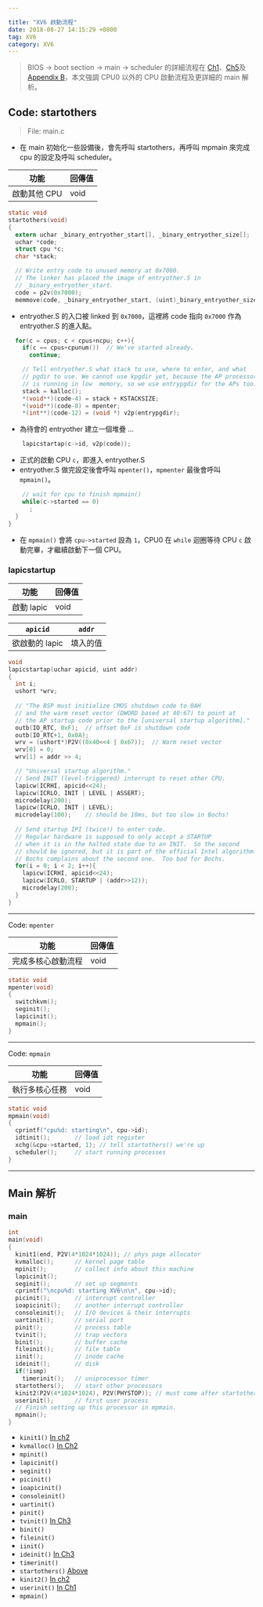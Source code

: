 ```yaml
---

title: "XV6 啟動流程"
date: 2018-08-27 14:15:29 +0800
tag: XV6
category: XV6
---
```

>BIOS -> boot section -> main -> scheduler 的詳細流程在 [Ch1](/xv6-1-process/)、[Ch5](/xv6-5-scheduler/)及[Appendix B](/xv6-b-bootloader/)，本文強調 CPU0 以外的 CPU 啟動流程及更詳細的 main 解析。

## Code: startothers
>File: main.c

- 在 main 初始化一些設備後，會先呼叫 startothers，再呼叫 mpmain 來完成 cpu 的設定及呼叫 scheduler。

| 功能 | 回傳值 |
| --- | ------ |
| 啟動其他 CPU | void |

```c 
static void
startothers(void)
{
  extern uchar _binary_entryother_start[], _binary_entryother_size[];
  uchar *code;
  struct cpu *c;
  char *stack;

  // Write entry code to unused memory at 0x7000.
  // The linker has placed the image of entryother.S in
  // _binary_entryother_start.
  code = p2v(0x7000);
  memmove(code, _binary_entryother_start, (uint)_binary_entryother_size);
```
- entryother.S 的入口被 linked 到 `0x7000`，這裡將 code 指向 `0x7000` 作為 entryother.S 的進入點。

```c 
  for(c = cpus; c < cpus+ncpu; c++){
    if(c == cpus+cpunum())  // We've started already.
      continue;

    // Tell entryother.S what stack to use, where to enter, and what 
    // pgdir to use. We cannot use kpgdir yet, because the AP processor
    // is running in low  memory, so we use entrypgdir for the APs too.
    stack = kalloc();
    *(void**)(code-4) = stack + KSTACKSIZE;
    *(void**)(code-8) = mpenter;
    *(int**)(code-12) = (void *) v2p(entrypgdir);
```
- 為待會的 entryother 建立一個堆疊 ...


```c 
    lapicstartap(c->id, v2p(code));
```
- 正式的啟動 CPU `c`，即進入 entryother.S
- entryother.S 做完設定後會呼叫 `mpenter()`，`mpmenter` 最後會呼叫 `mpmain()`。

```c 
    // wait for cpu to finish mpmain()
    while(c->started == 0)
      ;
  }
}
```
- 在 `mpmain()` 會將 `cpu->started` 設為 `1`，CPU0 在 `while` 迴圈等待 CPU `c` 啟動完畢，才繼續啟動下一個 CPU。

### lapicstartup

| 功能 | 回傳值 |
| --- | ------ |
| 啟動 lapic | void |

| `apicid` | `addr` |
| -------- | ------ |
| 欲啟動的 lapic | 填入的值 |

```c
void
lapicstartap(uchar apicid, uint addr)
{
  int i;
  ushort *wrv;
  
  // "The BSP must initialize CMOS shutdown code to 0AH
  // and the warm reset vector (DWORD based at 40:67) to point at
  // the AP startup code prior to the [universal startup algorithm]."
  outb(IO_RTC, 0xF);  // offset 0xF is shutdown code
  outb(IO_RTC+1, 0x0A);
  wrv = (ushort*)P2V((0x40<<4 | 0x67));  // Warm reset vector
  wrv[0] = 0;
  wrv[1] = addr >> 4;

  // "Universal startup algorithm."
  // Send INIT (level-triggered) interrupt to reset other CPU.
  lapicw(ICRHI, apicid<<24);
  lapicw(ICRLO, INIT | LEVEL | ASSERT);
  microdelay(200);
  lapicw(ICRLO, INIT | LEVEL);
  microdelay(100);    // should be 10ms, but too slow in Bochs!
  
  // Send startup IPI (twice!) to enter code.
  // Regular hardware is supposed to only accept a STARTUP
  // when it is in the halted state due to an INIT.  So the second
  // should be ignored, but it is part of the official Intel algorithm.
  // Bochs complains about the second one.  Too bad for Bochs.
  for(i = 0; i < 2; i++){
    lapicw(ICRHI, apicid<<24);
    lapicw(ICRLO, STARTUP | (addr>>12));
    microdelay(200);
  }
}
```

---
<i class="fa fa-code"></i> Code: `mpenter`

| 功能 | 回傳值 |
| --- | ------ |
| 完成多核心啟動流程	 | void |

```c 
static void
mpenter(void)
{
  switchkvm(); 
  seginit();
  lapicinit();
  mpmain();
}
```

---
<i class="fa fa-code"></i> Code: `mpmain`

| 功能 | 回傳值 |
| --- | ------ |
| 執行多核心任務 | void |

```c 
static void
mpmain(void)
{
  cprintf("cpu%d: starting\n", cpu->id);
  idtinit();       // load idt register
  xchg(&cpu->started, 1); // tell startothers() we're up
  scheduler();     // start running processes
}
```

---
## Main 解析
### main

```c 
int
main(void)
{
  kinit1(end, P2V(4*1024*1024)); // phys page allocator
  kvmalloc();      // kernel page table
  mpinit();        // collect info about this machine
  lapicinit();
  seginit();       // set up segments
  cprintf("\ncpu%d: starting XV6\n\n", cpu->id);
  picinit();       // interrupt controller
  ioapicinit();    // another interrupt controller
  consoleinit();   // I/O devices & their interrupts
  uartinit();      // serial port
  pinit();         // process table
  tvinit();        // trap vectors
  binit();         // buffer cache
  fileinit();      // file table
  iinit();         // inode cache
  ideinit();       // disk
  if(!ismp)
    timerinit();   // uniprocessor timer
  startothers();   // start other processors
  kinit2(P2V(4*1024*1024), P2V(PHYSTOP)); // must come after startothers()
  userinit();      // first user process
  // Finish setting up this processor in mpmain.
  mpmain();
}
```
- `kinit1()` [In ch2](/xv6-2-mem/#kinit)
- `kvmalloc()` [In Ch2](/xv6-2-mem/#kvmalloc)
- `mpinit()`
- `lapicinit()`
- `seginit()`
- `picinit()`
- `ioapicinit()`
- `consoleinit()`
- `uartinit()`
- `pinit()`
- `tvinit()` [In Ch3](/xv6-3-trap/#tvinit)
- `binit()`
- `fileinit()`
- `iinit()`
- `ideinit()` [In Ch3](/xv6-3-trap/#ideinit)
- `timerinit()`
- `startothers()` [Above](#Code-startothers)
- `kinit2()` [In ch2](/xv6-2-mem/#kinit)
- `userinit()` [In Ch1](/xv6-1-process/#userinit)
- `mpmain()`